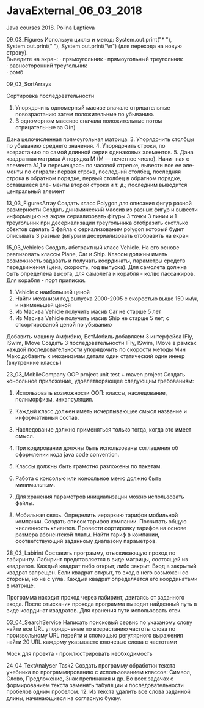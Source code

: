 # JavaExternal_06_03_2018
Java courses 2018. Polina Laptieva

09_03_Figures
Используя циклы и метод: 
System.out.print("* "), System.out.print("  "),
System.out.print("\n") 
(для перехода на новую строку).  
Выведите на экран: 
· прямоугольник 
· прямоугольный треугольник  
· равносторонний треугольник   
· ромб

09_03_SortArrays

Сортировка последовательности  
1. Упорядочить одномерный масиве вначале отрицательные повозрастанию
   затем положительные по убыванию.
2. В одномерном массиве сначала положительные потом отрицательные за О(n)

Дана целочисленная прямоугольная матрица. 
3. Упорядочить столбцы по убыванию среднего значения. 
4. Упорядочить строки, по возрастанию по самой длинной серии одинаковых элементов.
5. Дана квадратная матрица A порядка M (M — нечетное число). Начи-
ная с элемента A1,1 и перемещаясь по часовой стрелке, вывести все ее эле-
менты по спирали: первая строка, последний столбец, последняя строка в 
обратном  порядке,  первый  столбец  в  обратном  порядке,  оставшиеся  эле-
менты второй строки и т. д.; последним выводится центральный элемент 

13_03_FiguresArray
Cоздать класс Polygon для описания фигур разной размерности
Cоздать динамический массив из разных фигур и вывести информацию на экран
сериализовать фігуры  3 точки 3 линии и 1 треугольник
при десериализации треугольника отобразить скотлько обєктов
сделать 3 файла с сериализованим polygon который будет описывать 3 разные фигуры
и десериализовать отобразить на екран

15_03_Vehicles
Создать абстрактный класс Vehicle. На его основе реализовать классы Plane, Car и Ship. 
Классы должны иметь возможность задавать и получать координаты, параметры средств передвижения (цена, скорость, год выпуска).
Для самолета должна быть определена высота, для самолета и корабля - колво пассажиров. Для корабля - порт приписки.
1. Vehicle с наибольшей ценой
2. Найти механизм год выпуска 2000-2005 с  скоростью выше 150 км\ч, и наименьшей ценой
3. Из Масива Vehicle получить масив Car не старше 5 лет
4. Из Масива Vehicle получить масив Ship не старше 5 лет, с  отсортированой ценой по убыванию

Добавить машину Амфибию, БетМобиль
добавляем 3 интерфейса IFly, ISwim, IMove
Создать 3 последовательности  IFly, ISwim, IMove
в рамках каждой последовательности упорядочить по скорости
методы Мин Макс
добавить к механизмам детали
один статический один иннер (внутренние классы)

23_03_MobileCompany
OOP project
unit test + maven project
Создать консольное приложение, удовлетворяющее следующим требованиям:
1.	Использовать возможности ООП: классы, наследование, полиморфизм, инкапсуляция.
2.	Каждый класс должен иметь исчерпывающее смысл название и информативный состав.
3.	Наследование должно применяться только тогда, когда это имеет смысл.
4.	При кодировании должны быть использованы соглашения об оформлении кода java code convention.
5.	Классы должны быть грамотно разложены по пакетам.
6.	Работа с консолью или консольное меню должно быть минимальным.
7.	Для хранения параметров инициализации можно использовать файлы.

12.	 Мобильная связь. Определить иерархию тарифов мобильной компании. 
Создать список тарифов компании. Посчитать общую численность клиентов.
Провести сортировку тарифов на основе размера абонентской платы.
Найти тариф в компании, соответствующий заданному диапазону параметров.

28_03_Labirint
Составить программу, отыскивающую проход по лабиринту.
Лабиринт представляется в виде матрицы, состоящей из квадратов. Каждый квадрат либо открыт, либо закрыт.
Вход в закрытый квадрат запрещен. Если квадрат открыт, то вход в него возможен со стороны, но не с угла. 
Каждый квадрат определяется его координатами в матрице.

Программа находит проход через лабиринт, двигаясь от заданного входа. После отыскания прохода программа
выводит найденный путь в виде координат квадратов. Для хранения пути использовать стек.

03_04_SearchService
Написать поисковый сервис
по указаному слову найти все URL упорядоченые по возрастанию частоты слова
по произвольному URL перейти и спомощью регулярного выражения найти 20 URL каждому указываете ключевые слова с частотами

Mock для проекта -  проилюстрировать необходимость

24_04_TextAnalyser
Task2
Создать программу обработки текста учебника по программированию с использованием классов: Символ, Слово, Предложение,
Знак препинания и др. Во всех задачах с формированием текста заменять табуляции и последовательности пробелов одним пробелом.
12.	Из текста удалить все слова заданной длины, начинающиеся на согласную букву.
